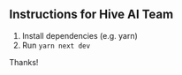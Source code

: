 ## Instructions for Hive AI Team

1. Install dependencies (e.g. yarn)
2. Run `yarn next dev` 


Thanks!